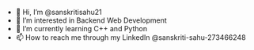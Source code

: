 - 👋 Hi, I’m @sanskritisahu21
- 👀 I’m interested in Backend Web Development
- 🌱 I’m currently learning C++ and Python
- 📫 How to reach me through my LinkedIn @sanskriti-sahu-273466248

<!---
sanskritisahu21/sanskritisahu21 is a ✨ special ✨ repository because its `README.md` (this file) appears on your GitHub profile.
You can click the Preview link to take a look at your changes.
--->
